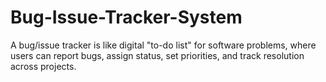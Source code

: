 # Bug-Issue-Tracker-System
A bug/issue tracker is like digital "to-do list" for software problems, where users can report bugs, assign status, set priorities, and track resolution across projects.
